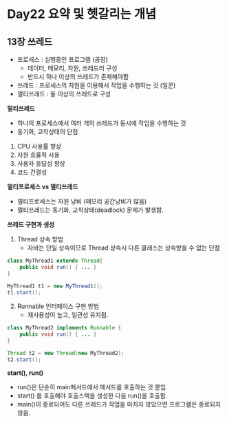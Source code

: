 # Day22 요약 및 헷갈리는 개념

## 13장 쓰레드

* 프로세스 : 실행중인 프로그램 (공장)
    * 데이터, 메모리, 자원, 쓰레드러 구성
    * 반드시 하나 이상의 쓰레드가 존재해야함
* 쓰레드 : 프로세스의 자원을 이용해서 작업을 수행하는 것 (일꾼)
* 멀티쓰레드 : 둘 이상의 쓰레드로 구성

**멀티쓰레드**

* 하나의 프로세스에서 여러 개의 쓰레드가 동시에 작업을 수행하는 것
* 동기화, 교착상태의 단점

1. CPU 사용률 향상
2. 자원 효율적 사용
3. 사용자 응답성 향상
4. 코드 간결성

**멀티프로세스 vs 멀티쓰레드**

* 멀티프로세스는 자원 낭비 (매모리 공간낭비가 많음)
* 멀티쓰레드는 동기화, 교착상태(deadlock) 문제가 발생함.

**쓰레드 구현과 생성**

1. Thread 상속 방법
    * 자바는 단일 상속이므로 Thread 상속시 다른 클래스는 상속받을 수 없는 단점

```java
class MyThread1 extends Thread{
    public void run() { ... }
}

MyThread1 t1 = new MyThread1();
t1.start();
```

2. Runnable 인터페이스 구현 방법
    * 재사용성이 높고, 일관성 유지됨.

```java
class MyThread2 implements Runnable {
    public void run() { ... }
}

Thread t2 = new Thread(new MyThread2);
t2.start();
```

**start(), run()**

* run()은 단순히 main메서드에서 메서드를 호출하는 것 뿐임.
* start() 를 호출해야 호출스택을 생성한 다음 run()을 호출함.
* main()이 종료되어도 다른 쓰레드가 작업을 마치지 않았으면 프로그램은 종료되지 않음. 